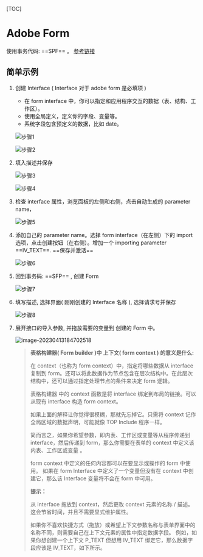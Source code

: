 [TOC]

# Adobe Form #

使用事务代码: ==SPF== 。 [参考链接](https://www.cnblogs.com/hhelibeb/p/15493324.html)

## 简单示例 ##

1. 创建 Interface ( Interface 对于 adobe form 是必填项 )

   * 在 form interface 中，你可以指定和应用程序交互的数据（表、结构、工作区）。
   * 使用全局定义，定义你的字段、变量等。
   * 系统字段包含预定义的数据，比如 date。

   ![步骤1](https://picture-bj.oss-cn-beijing.aliyuncs.com/pciture/image-20230413135526464.png)

   ![步骤2](https://picture-bj.oss-cn-beijing.aliyuncs.com/pciture/image-20230413181911613.png)

2. 填入描述并保存

   ![步骤3](https://picture-bj.oss-cn-beijing.aliyuncs.com/pciture/image-20230413182049404.png)

   ![步骤4](https://picture-bj.oss-cn-beijing.aliyuncs.com/pciture/image-20230413182215378.png)

3. 检查 interface 属性，浏览面板的左侧和右侧，点击自动生成的 parameter name，

   ![步骤5](https://picture-bj.oss-cn-beijing.aliyuncs.com/pciture/image-20230413182940570.png)

4. 添加自己的 parameter name。选择 form interface（在左侧）下的 import 选项，点击创建按钮（在右侧）。增加一个 importing parameter ==IV_TEXT==. ==保存并激活==

   ![步骤6](https://picture-bj.oss-cn-beijing.aliyuncs.com/pciture/image-20230413183926327.png)

5. 回到事务码: ==SFP== , 创建 Form

   ![步骤7](https://picture-bj.oss-cn-beijing.aliyuncs.com/pciture/image-20230413184200407.png)

6. 填写描述, 选择界面( 刚刚创建的 Interface 名称 ), 选择请求号并保存

   ![步骤8](https://picture-bj.oss-cn-beijing.aliyuncs.com/pciture/image-20230413184315349.png)

7. 展开接口的导入参数, 并拖放需要的变量到 创建的 Form 中。

   ![image-20230413184702518](https://picture-bj.oss-cn-beijing.aliyuncs.com/pciture/image-20230413184702518.png)

   > **表格构建器( Form builder )中 上下文( form context ) 的意义是什么:**
   >
   > 在 context（也称为 form context）中，指定将哪些数据从 interface 复制到 form。还可以将此数据作为节点包含在层次结构中。在此层次结构中，还可以通过指定处理节点的条件来决定 form 逻辑。
   >
   > 表格构建器 中的 context 函数是将 interface 绑定到布局的链接。可以从现有 interface 构造 form context。
   >
   > 如果上面的解释让你觉得很模糊，那就先忘掉它。只需将 context 记作全局区域的数据声明，可能就像 TOP Include 程序一样。
   >
   > 简而言之，如果你希望参数，即内表、工作区或变量等从程序传递到 interface，然后传递到 form，那么你需要在表单的 context 中定义该内表、工作区或变量 。
   >
   > form context 中定义的任何内容都可以在要显示或操作的 form 中使用。 如果在 form Interface 中定义了一个变量但没有在 context 中创建它，那么该 Interface 变量将不会在 form 中可用。
   >
   > **提示：**
   >
   > 从 interface 拖放到 context，然后更改 context 元素的名称 / 描述。 这会节省时间，并且不需要显式维护属性。
   >
   > 如果你不喜欢快捷方式（拖放）或希望上下文参数名称与表单界面中的名称不同，则需要自己在上下文元素的属性中指定数据字段。 例如，如果你想创建一个上下文 P_TEXT 但想用 IV_TEXT 绑定它，那么数据字段应该是 IV_TEXT，如下所示。

   
